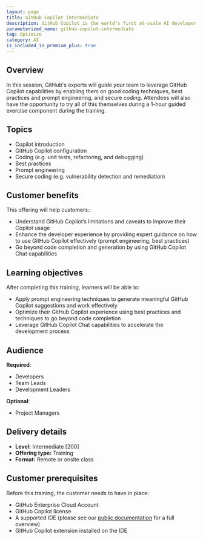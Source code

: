 ```yaml
---
layout: page
title: GitHub Copilot intermediate
description: GitHub Copilot is the world’s first at-scale AI developer tool. Sitting within the editor as a simple extension, GitHub Copilot draws context from a developer’s code to suggest new lines, entire functions, tests, and even complex algorithms.
parameterized_name: github-copilot-intermediate
tag: Optimize
category: AI
is_included_in_premium_plus: true
---
```


## Overview

In this session, GitHub's experts will guide your team to leverage GitHub Copilot capabilities by enabling them on good coding techniques, best practices and prompt engineering, and secure coding. Attendees will also have the opportunity to try all of this themselves during a 1-hour guided exercise component during the training.

## Topics

- Copilot introduction  
- GitHub Copilot configuration  
- Coding (e.g. unit tests, refactoring, and debugging)  
- Best practices  
- Prompt engineering  
- Secure coding (e.g. vulnerability detection and remediation)

## Customer benefits

This offering will help customers::

- Understand GitHub Copilot’s limitations and caveats to improve their Copilot usage  
- Enhance the developer experience by providing expert guidance on how to use GitHub Copilot effectively (prompt engineering, best practices)  
- Go beyond code completion and generation by using GitHub Copilot Chat capabilities

## Learning objectives

After completing this training, learners will be able to: 

- Apply prompt engineering techniques to generate meaningful GitHub Copilot suggestions and work effectively  
- Optimize their GitHub Copilot experience using best practices and techniques to go beyond code completion  
- Leverage GitHub Copilot Chat capabilities to accelerate the development process

## Audience

**Required**:

- Developers  
- Team Leads  
- Development Leaders

**Optional**:

- Project Managers

## Delivery details

- **Level:** Intermediate \[200\]  
- **Offering type:** Training  
- **Format:** Remote or onsite class  

## Customer prerequisites

Before this training, the customer needs to have in place:

- GitHub Enterprise Cloud Account  
- GitHub Copilot license  
- A supported IDE (please see our [public documentation](https://docs.github.com/en/enterprise-cloud@latest/copilot/getting-started-with-github-copilot) for a full overview)  
- GitHub Copilot extension installed on the IDE
